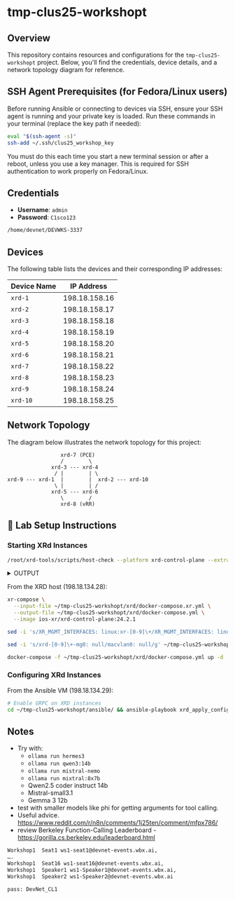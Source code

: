 # tmp-clus25-workshopt

## Overview

This repository contains resources and configurations for the `tmp-clus25-workshopt` project. Below, you'll find the credentials, device details, and a network topology diagram for reference.

## SSH Agent Prerequisites (for Fedora/Linux users)

Before running Ansible or connecting to devices via SSH, ensure your SSH agent is running and your private key is loaded. Run these commands in your terminal (replace the key path if needed):

```bash
eval "$(ssh-agent -s)"
ssh-add ~/.ssh/clus25_workshop_key
```

You must do this each time you start a new terminal session or after a reboot, unless you use a key manager. This is required for SSH authentication to work properly on Fedora/Linux.

## Credentials

- **Username**: `admin`
- **Password**: `C1sco123`

```bash
/home/devnet/DEVWKS-3337
```

## Devices

The following table lists the devices and their corresponding IP addresses:

| **Device Name** | **IP Address** |
| --------------- | -------------- |
| `xrd-1`         | 198.18.158.16  |
| `xrd-2`         | 198.18.158.17  |
| `xrd-3`         | 198.18.158.18  |
| `xrd-4`         | 198.18.158.19  |
| `xrd-5`         | 198.18.158.20  |
| `xrd-6`         | 198.18.158.21  |
| `xrd-7`         | 198.18.158.22  |
| `xrd-8`         | 198.18.158.23  |
| `xrd-9`         | 198.18.158.24  |
| `xrd-10`        | 198.18.158.25  |

## Network Topology

The diagram below illustrates the network topology for this project:

```plaintext
                 xrd-7 (PCE)
                 /        \
              xrd-3 --- xrd-4
               / |        | \
xrd-9 --- xrd-1  |        |  xrd-2 --- xrd-10
               \ |        | /
              xrd-5 --- xrd-6
                 \        /
                 xrd-8 (vRR)
```

## 🧪 Lab Setup Instructions

### Starting XRd Instances

```bash
/root/xrd-tools/scripts/host-check --platform xrd-control-plane --extra-checks docker --extra-checks xr-compose
```

<details>
<summary>OUTPUT</summary>

```bash
root@xrd-host:~# /root/xrd-tools/scripts/host-check --platform xrd-control-plane --extra-checks docker --extra-checks xr-compose
==============================
Platform checks - xrd-control-plane
==============================
PASS -- CPU architecture (x86_64)
PASS -- CPU cores (16)
PASS -- Kernel version (5.4)
PASS -- Base kernel modules
        Installed module(s): dummy, nf_tables
PASS -- Cgroups (v1)
PASS -- Inotify max user instances
        64000 - this is expected to be sufficient for 16 XRd instance(s).
PASS -- Inotify max user watches
        64000 - this is expected to be sufficient for 16 XRd instance(s).
PASS -- Socket kernel parameters (valid settings)
PASS -- UDP kernel parameters (valid settings)
INFO -- Core pattern (core files managed by the host)
PASS -- ASLR (full randomization)
WARN -- Linux Security Modules
        AppArmor is enabled. XRd is currently unable to run with the
        default docker profile, but can be run with
        '--security-opt apparmor=unconfined' or equivalent.
        However, some features might not work, such as ZTP.
PASS -- RAM
        Available RAM is 7.9 GiB.
        This is estimated to be sufficient for 3 XRd instance(s), although memory
        usage depends on the running configuration.
        Note that any swap that may be available is not included.

==============================
Extra checks
==============================

xr-compose checks
-----------------------
PASS -- docker-compose (version 1.25.0)
PASS -- PyYAML (installed)
PASS -- Bridge iptables (disabled)

==================================================================
!! Host NOT set up correctly for xrd-control-plane !!
------------------------------------------------------------------
Extra checks passed: xr-compose
==================================================================
root@xrd-host:~#
```

</details>

From the XRD host (198.18.134.28):

```bash
xr-compose \
  --input-file ~/tmp-clus25-workshopt/xrd/docker-compose.xr.yml \
  --output-file ~/tmp-clus25-workshopt/xrd/docker-compose.yml \
  --image ios-xr/xrd-control-plane:24.2.1
```

```bash
sed -i 's/XR_MGMT_INTERFACES: linux:xr-[0-9]\+/XR_MGMT_INTERFACES: linux:eth0/g' ~/tmp-clus25-workshopt/xrd/docker-compose.yml
```

```bash
sed -i 's/xrd-[0-9]\+-mg0: null/macvlan0: null/g' ~/tmp-clus25-workshopt/xrd/docker-compose.yml
```

```bash
docker-compose -f ~/tmp-clus25-workshopt/xrd/docker-compose.yml up -d
```

### Configuring XRd Instances

From the Ansible VM (198.18.134.29):

```bash
# Enable GRPC on XRD instances
cd ~/tmp-clus25-workshopt/ansible/ && ansible-playbook xrd_apply_config.yaml
```

## Notes

- Try with:
  - `ollama run hermes3`
  - `ollama run qwen3:14b`
  - `ollama run mistral-nemo`
  - `ollama run mixtral:8x7b`
  - Qwen2.5 coder instruct 14b
  - Mistral-small3.1
  - Gemma 3 12b
- test with smaller models like phi for getting arguments for tool calling.
- Useful advice. <https://www.reddit.com/r/n8n/comments/1j25ten/comment/mfpx786/>
- review Berkeley Function-Calling Leaderboard - <https://gorilla.cs.berkeley.edu/leaderboard.html>

```bash
Workshop1  Seat1 ws1-seat1@devnet-events.wbx.ai,
….
Workshop1  Seat16 ws1-seat16@devnet-events.wbx.ai,
Workshop1  Speaker1 ws1-Speaker1@devnet-events.wbx.ai,
Workshop1  Speaker2 ws1-Speaker2@devnet-events.wbx.ai
```

```bash
pass: DevNet_CL1
```
